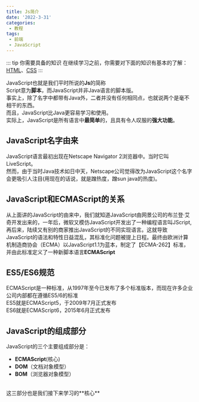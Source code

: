 ```yaml
---
title: Js简介
date: '2022-3-31'
categories:
 - 教程
tags:
 - 前端
 - JavaScript
---
```


::: tip 你需要具备的知识
在继续学习之前，你需要对下面的知识有基本的了解：[HTML](/courses/前端/Html/Html简介)、[CSS](/courses/前端/Css/Css简介)
:::

JavaScript也就是我们平时所说的**Js**的简称<br>
Script意为**脚本**，而JavaScript并非Java语言的脚本版。<br>
事实上，除了名字中都带有Java外，二者并没有任何相同点，也就说两个是毫不相干的东西。<br>
而且，JavaScript比Java更容易学习和使用。<br>
实际上，JavaScript是所有语言中**最简单**的，且具有令人叹服的**强大功能**。<br>

## JavaScript名字由来
JavaScript语言最初出现在Netscape Navigator 2浏览器中。当时它叫LiveScript。<br>
然而，由于当时Java技术如日中天，Netscape公司觉得改为JavaScript这个名字会更吸引人注目(用现在的话说，就是蹭热度，蹭sun java的热度)。<br>

## JavaScript和ECMAScript的关系
从上面讲的JavaScript的由来中，我们就知道JavaScript由网景公司的布兰登·艾奇开发出来的，一年后，微软又模仿JavaScript开发出了一种编程语言叫JScript,再后来，陆续又有别的商家推出JavaScript的不同实现语言。这就导致JavaScript的语法和特性日益混乱，其标准化问题被提上日程。最终由欧洲计算机制造商协会（ECMA）以JavaScript1.1为蓝本，制定了【ECMA-262】标准，并由此标准定义了一种新脚本语言**ECMAScript**

## ES5/ES6规范
ECMAScript是一种标准，从1997年至今已发布了多个标准版本，而现在许多企业公司内部都在遵循ES5/6的标准<br>
ES5就是ECMAScript5，于2009年7月正式发布<br>
ES6就是ECMAScript6，2015年6月正式发布

## JavaScript的组成部分
JavaScript的三个主要组成部分是：
- **ECMAScript**(核心)
- **DOM**（文档对象模型）
- **BOM**（浏览器对象模型）
<br>
这三部分也是我们接下来学习的**核心**
